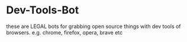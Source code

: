 # Dev-Tools-Bot
these are LEGAL bots for grabbing open source things with dev tools of browsers. e.g. chrome, firefox, opera, brave etc
